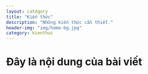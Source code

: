 ```yaml
---
layout: category
title: "Kiến thức"
description: "Những kiến thức cần thiết."
header-img: "img/home-bg.jpg"
category: kienthuc
---
```

<h1>Đây là nội dung của bài viết</h1>

